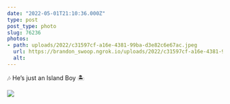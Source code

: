 ```yaml
---
date: "2022-05-01T21:10:36.000Z"
type: post 
post_type: photo
slug: 76236
photos: 
- path: uploads/2022/c31597cf-a16e-4381-99ba-d3e82c6e67ac.jpeg
  url: https://brandon_swoop.ngrok.io/uploads/2022/c31597cf-a16e-4381-99ba-d3e82c6e67ac.jpeg
  alt: 
---
```

🎶 He’s just an Island Boy 🏝


![](/uploads/2022/c31597cf-a16e-4381-99ba-d3e82c6e67ac.jpeg)
